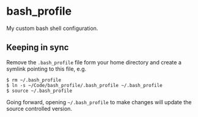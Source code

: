 # bash_profile

My custom bash shell configuration.

## Keeping in sync

Remove the `.bash_profile` file form your home directory and create a symlink pointing to this file, e.g.

```
$ rm ~/.bash_profile
$ ln -s ~/Code/bash_profile/.bash_profile ~/.bash_profile
$ source ~/.bash_profile
```

Going forward, opening `~/.bash_profile` to make changes will update the source controlled version.
